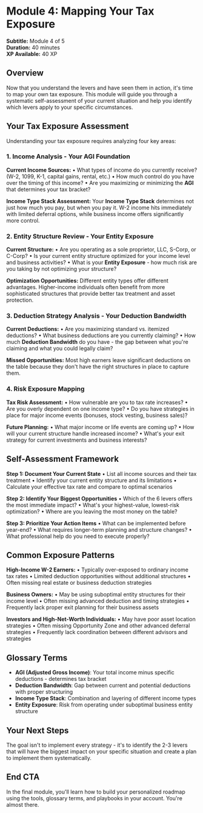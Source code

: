 # Module 4: Mapping Your Tax Exposure

**Subtitle:** Module 4 of 5  
**Duration:** 40 minutes  
**XP Available:** 40 XP  

## Overview

Now that you understand the levers and have seen them in action, it's time to map your own tax exposure. This module will guide you through a systematic self-assessment of your current situation and help you identify which levers apply to your specific circumstances.

## Your Tax Exposure Assessment

Understanding your tax exposure requires analyzing four key areas:

### 1. Income Analysis - Your **AGI** Foundation

**Current Income Sources:**
• What types of income do you currently receive? (W-2, 1099, K-1, capital gains, rental, etc.)
• How much control do you have over the timing of this income?
• Are you maximizing or minimizing the **AGI** that determines your tax bracket?

**Income Type Stack Assessment:**
Your **Income Type Stack** determines not just how much you pay, but when you pay it. W-2 income hits immediately with limited deferral options, while business income offers significantly more control.

### 2. Entity Structure Review - Your **Entity Exposure**

**Current Structure:**
• Are you operating as a sole proprietor, LLC, S-Corp, or C-Corp?
• Is your current entity structure optimized for your income level and business activities?
• What is your **Entity Exposure** - how much risk are you taking by not optimizing your structure?

**Optimization Opportunities:**
Different entity types offer different advantages. Higher-income individuals often benefit from more sophisticated structures that provide better tax treatment and asset protection.

### 3. Deduction Strategy Analysis - Your **Deduction Bandwidth**

**Current Deductions:**
• Are you maximizing standard vs. itemized deductions?
• What business deductions are you currently claiming?
• How much **Deduction Bandwidth** do you have - the gap between what you're claiming and what you could legally claim?

**Missed Opportunities:**
Most high earners leave significant deductions on the table because they don't have the right structures in place to capture them.

### 4. Risk Exposure Mapping

**Tax Risk Assessment:**
• How vulnerable are you to tax rate increases?
• Are you overly dependent on one income type?
• Do you have strategies in place for major income events (bonuses, stock vesting, business sales)?

**Future Planning:**
• What major income or life events are coming up?
• How will your current structure handle increased income?
• What's your exit strategy for current investments and business interests?

## Self-Assessment Framework

**Step 1: Document Your Current State**
• List all income sources and their tax treatment
• Identify your current entity structure and its limitations
• Calculate your effective tax rate and compare to optimal scenarios

**Step 2: Identify Your Biggest Opportunities**
• Which of the 6 levers offers the most immediate impact?
• What's your highest-value, lowest-risk optimization?
• Where are you leaving the most money on the table?

**Step 3: Prioritize Your Action Items**
• What can be implemented before year-end?
• What requires longer-term planning and structure changes?
• What professional help do you need to execute properly?

## Common Exposure Patterns

**High-Income W-2 Earners:**
• Typically over-exposed to ordinary income tax rates
• Limited deduction opportunities without additional structures
• Often missing real estate or business deduction strategies

**Business Owners:**
• May be using suboptimal entity structures for their income level
• Often missing advanced deduction and timing strategies
• Frequently lack proper exit planning for their business assets

**Investors and High-Net-Worth Individuals:**
• May have poor asset location strategies
• Often missing Opportunity Zone and other advanced deferral strategies
• Frequently lack coordination between different advisors and strategies

## Glossary Terms

- **AGI (Adjusted Gross Income)**: Your total income minus specific deductions - determines tax bracket
- **Deduction Bandwidth**: Gap between current and potential deductions with proper structuring
- **Income Type Stack**: Combination and layering of different income types
- **Entity Exposure**: Risk from operating under suboptimal business entity structure

## Your Next Steps

The goal isn't to implement every strategy - it's to identify the 2-3 levers that will have the biggest impact on your specific situation and create a plan to implement them systematically.

## End CTA

In the final module, you'll learn how to build your personalized roadmap using the tools, glossary terms, and playbooks in your account. You're almost there.
